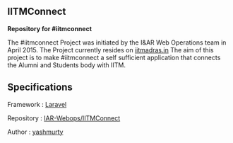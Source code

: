 ## IITMConnect

**Repository for #iitmconnect**

The #iitmconnect Project was initiated by the I&AR Web Operations team in April 2015.
The Project currently resides on [iitmadras.in](http://iitmadras.in)
The aim of this project is to make #iitmconnect a self sufficient application that connects the Alumni and Students body with IITM.

## Specifications

Framework : [Laravel](http://laravel.com/docs)

Repository : [IAR-Webops/IITMConnect](https://github.com/IAR-Webops/IITMConnect)

Author : [yashmurty](http://yashmurty.com/)


